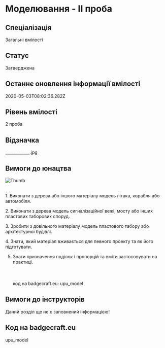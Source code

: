 # Моделювання - ІІ проба

## Спеціалізація

Загальні вмілості

## Статус

Затверджена

## Останнє оновлення інформації вмілості

2020-05-03T08:02:36.282Z

## Рівень вмілості

2 проба

## Відзначка

____________.jpg

## Вимоги до юнацтва

<p><img alt="Thumb             " src="/uploads/textareas/bootsy/image/164/small_____________.jpg"><br><br></p><p>1. Виконати з дерева або іншого матеріалу модель літака, корабля
або автомобіля.</p>

<p>2. Виконати з дерева модель сигналізаційної вежі, мосту або
інших пластових таборових споруд.</p>

<p>3. Зробити з довільного матеріалу модель пластового табору або
архітектурної будівлі.</p>

<p>4. Знати, який матеріал вживається для певного проекту та як
його підготувати.</p>

5. Знати призначення поділок і пропорцій та вміти застосовувати на практиці.<br><br><br><br>код на badgecraft.eu: upu_model<br>

## Вимоги до інструкторів

Даний розділ ще не є заповнений інформацією!

## Код на badgecraft.eu

upu_model